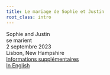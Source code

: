 ```yaml
---
title: Le mariage de Sophie et Justin
root_class: intro
---
```


<div>Sophie and Justin<br/>se marient</div>
<div>2 septembre 2023</div>
<div>Lisbon, New Hampshire</div>
<div><a href="/fr/info.html">Informations supplémentaires</a></div>
<div><a href="/index.html">In English</a></div>
